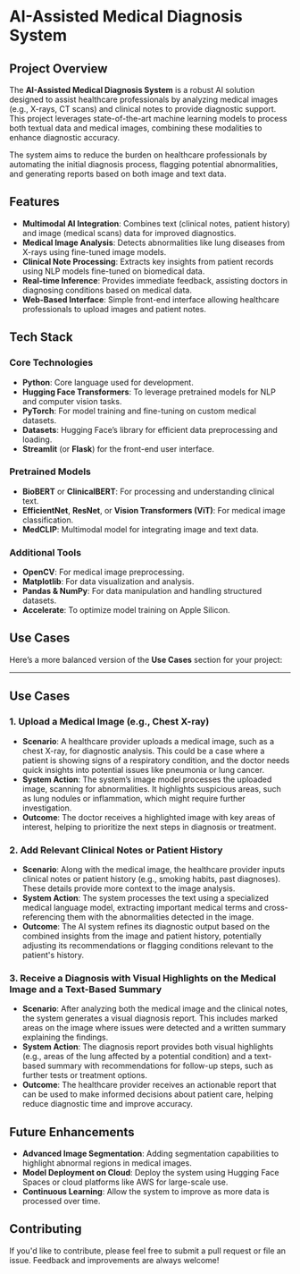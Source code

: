 
# AI-Assisted Medical Diagnosis System

## Project Overview
The **AI-Assisted Medical Diagnosis System** is a robust AI solution designed to assist healthcare professionals by analyzing medical images (e.g., X-rays, CT scans) and clinical notes to provide diagnostic support. This project leverages state-of-the-art machine learning models to process both textual data and medical images, combining these modalities to enhance diagnostic accuracy.

The system aims to reduce the burden on healthcare professionals by automating the initial diagnosis process, flagging potential abnormalities, and generating reports based on both image and text data.

## Features
- **Multimodal AI Integration**: Combines text (clinical notes, patient history) and image (medical scans) data for improved diagnostics.
- **Medical Image Analysis**: Detects abnormalities like lung diseases from X-rays using fine-tuned image models.
- **Clinical Note Processing**: Extracts key insights from patient records using NLP models fine-tuned on biomedical data.
- **Real-time Inference**: Provides immediate feedback, assisting doctors in diagnosing conditions based on medical data.
- **Web-Based Interface**: Simple front-end interface allowing healthcare professionals to upload images and patient notes.

## Tech Stack

### **Core Technologies**
- **Python**: Core language used for development.
- **Hugging Face Transformers**: To leverage pretrained models for NLP and computer vision tasks.
- **PyTorch**: For model training and fine-tuning on custom medical datasets.
- **Datasets**: Hugging Face’s library for efficient data preprocessing and loading.
- **Streamlit** (or **Flask**) for the front-end user interface.

### **Pretrained Models**
- **BioBERT** or **ClinicalBERT**: For processing and understanding clinical text.
- **EfficientNet**, **ResNet**, or **Vision Transformers (ViT)**: For medical image classification.
- **MedCLIP**: Multimodal model for integrating image and text data.

### **Additional Tools**
- **OpenCV**: For medical image preprocessing.
- **Matplotlib**: For data visualization and analysis.
- **Pandas & NumPy**: For data manipulation and handling structured datasets.
- **Accelerate**: To optimize model training on Apple Silicon.


## **Use Cases**
Here’s a more balanced version of the **Use Cases** section for your project:

---

## **Use Cases**

### 1. **Upload a Medical Image (e.g., Chest X-ray)**
   - **Scenario**: A healthcare provider uploads a medical image, such as a chest X-ray, for diagnostic analysis. This could be a case where a patient is showing signs of a respiratory condition, and the doctor needs quick insights into potential issues like pneumonia or lung cancer.
   - **System Action**: The system’s image model processes the uploaded image, scanning for abnormalities. It highlights suspicious areas, such as lung nodules or inflammation, which might require further investigation.
   - **Outcome**: The doctor receives a highlighted image with key areas of interest, helping to prioritize the next steps in diagnosis or treatment.

### 2. **Add Relevant Clinical Notes or Patient History**
   - **Scenario**: Along with the medical image, the healthcare provider inputs clinical notes or patient history (e.g., smoking habits, past diagnoses). These details provide more context to the image analysis.
   - **System Action**: The system processes the text using a specialized medical language model, extracting important medical terms and cross-referencing them with the abnormalities detected in the image.
   - **Outcome**: The AI system refines its diagnostic output based on the combined insights from the image and patient history, potentially adjusting its recommendations or flagging conditions relevant to the patient's history.

### 3. **Receive a Diagnosis with Visual Highlights on the Medical Image and a Text-Based Summary**
   - **Scenario**: After analyzing both the medical image and the clinical notes, the system generates a visual diagnosis report. This includes marked areas on the image where issues were detected and a written summary explaining the findings.
   - **System Action**: The diagnosis report provides both visual highlights (e.g., areas of the lung affected by a potential condition) and a text-based summary with recommendations for follow-up steps, such as further tests or treatment options.
   - **Outcome**: The healthcare provider receives an actionable report that can be used to make informed decisions about patient care, helping reduce diagnostic time and improve accuracy.


## Future Enhancements
- **Advanced Image Segmentation**: Adding segmentation capabilities to highlight abnormal regions in medical images.
- **Model Deployment on Cloud**: Deploy the system using Hugging Face Spaces or cloud platforms like AWS for large-scale use.
- **Continuous Learning**: Allow the system to improve as more data is processed over time.

## Contributing
If you'd like to contribute, please feel free to submit a pull request or file an issue. Feedback and improvements are always welcome!